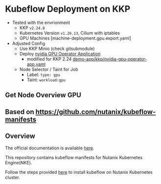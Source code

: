 # Kubeflow Deployment on KKP


* Tested with the envrionment
  * KKP `v2.24.8`
  * Kubernetes Version `v1.26.13`, Cilium with iptables
  * GPU Machines [machine-deployment.gpu.export.yaml] 
* Adjusted Config
  * Use KKP Minio (check gitsubmodule)
  * Deploy [nvidia GPU Operator Application](https://github.com/kubermatic/kubermatic/blob/release/v2.25/pkg/ee/default-application-catalog/applicationdefinitions/nvidia-gpu-operator-app.yaml)
    * modified for KKP 2.24 [demo-app/kkp/nvidia-gpu-operator-app.yaml](../demo-app/kkp/nvidia-gpu-operator-app.yaml)
  * Node Selector / Taint for Job
    * Label: `type: gpu`
    * Taint: `workload:gpu`

Get Node Overview GPU
----
## Based on https://github.com/nutanix/kubeflow-manifests

## Overview

The official documentation is available [here](https://nutanix.github.io/kubeflow-manifests/docs).

This repository contains kubeflow manifests for Nutanix Kubernetes Engine(NKE).

Follow the steps provided [here](https://nutanix.github.io/kubeflow-manifests/docs/install-kubeflow/) to install kubeflow on Nutanix Kubernetes cluster.